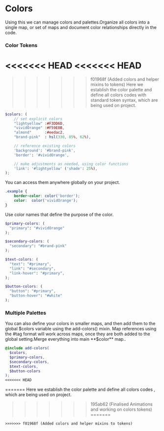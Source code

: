 # Colors

Using this we can manage colors and palettes.Organize all colors into a single map, or set of maps and document color relationships directly in the code.

### Color Tokens

<<<<<<< HEAD
<<<<<<< HEAD
=======
>>>>>>> f01968f (Added colors and helper mixins to tokens)
Here we establish the color palette and define all colors codes with standard token syntax, which are being used on project.

``` scss
$colors: (
    // set explicit colors
    "lightyellow" :#F3DD6D,
    "vividOrange" :#F59E0B,
    "almond"      :#eedac2,
    "brand-pink"  : hsl(330, 85%, 62%),

    // reference existing colors
    'background': '#brand-pink',
    'border': '#vividOrange',

    // make adjustments as needed, using color functions
    'link': '#lightyellow' ('shade': 25%),
);
```

You can access them anywhere globally on your project.

``` scss
.example {
    border-color: color('border');
    color:  color('vividOrange');
}
```

Use color names that define the purpose of the color.

``` scss
$primary-colors: (
  "primary": "#vividOrange"
);

$secondary-colors: (
  "secondary": "#brand-pink"
);

$text-colors: (
  "text": "#primary",
  "link": "#secondary",
  "link-hover": "#primary",
);

$button-colors: (
  "button": "#primary",
  "button-hover": "#white"
);
```

### Multiple Palettes

You can also define your colors in smaller maps, and then add them to the global $colors variable using the add-colors() mixin. Map references using the #tag format will work across maps, once they are both added to the global setting.Merge everything into main **$color** map..

``` scss
@include add-colors(
  $colors,
  $primary-colors,
  $secondary-colors,
  $text-colors,
  $button-colors
);
<<<<<<< HEAD
```
=======
Here we establish the color palette and define all colors codes , which are being used on project.
>>>>>>> 195ab62 (Finalised Animations and working on colors tokens)
=======
```
>>>>>>> f01968f (Added colors and helper mixins to tokens)
